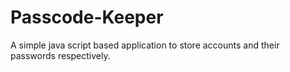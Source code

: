 # Passcode-Keeper
A simple java script based application to store accounts and their passwords respectively.

